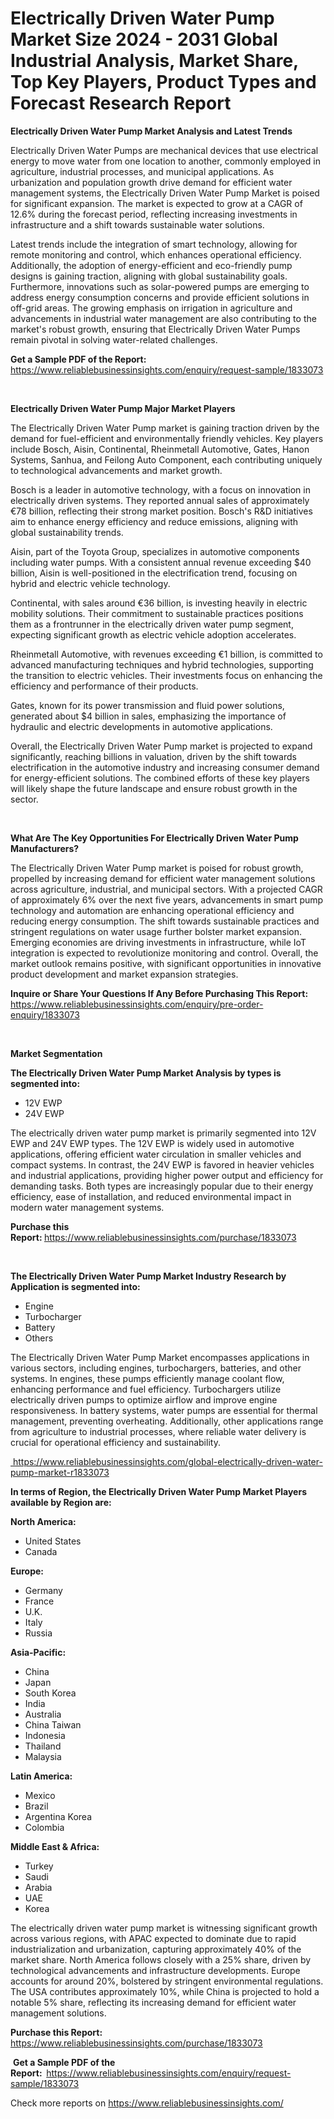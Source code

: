 <p><h1>Electrically Driven Water Pump Market Size 2024 - 2031 Global Industrial Analysis, Market Share, Top Key Players, Product Types and Forecast Research Report</h1></p><p><strong>Electrically Driven Water Pump Market Analysis and Latest Trends</strong></p>
<p><p>Electrically Driven Water Pumps are mechanical devices that use electrical energy to move water from one location to another, commonly employed in agriculture, industrial processes, and municipal applications. As urbanization and population growth drive demand for efficient water management systems, the Electrically Driven Water Pump Market is poised for significant expansion. The market is expected to grow at a CAGR of 12.6% during the forecast period, reflecting increasing investments in infrastructure and a shift towards sustainable water solutions.</p><p>Latest trends include the integration of smart technology, allowing for remote monitoring and control, which enhances operational efficiency. Additionally, the adoption of energy-efficient and eco-friendly pump designs is gaining traction, aligning with global sustainability goals. Furthermore, innovations such as solar-powered pumps are emerging to address energy consumption concerns and provide efficient solutions in off-grid areas. The growing emphasis on irrigation in agriculture and advancements in industrial water management are also contributing to the market's robust growth, ensuring that Electrically Driven Water Pumps remain pivotal in solving water-related challenges.</p></p>
<p><strong>Get a Sample PDF of the Report:&nbsp;</strong> <a href="https://www.reliablebusinessinsights.com/enquiry/request-sample/1833073?utm_campaign=57&utm_medium=2&utm_source=Github&utm_content=ia&utm_term=01012025&utm_id=electrically-driven-water-pump">https://www.reliablebusinessinsights.com/enquiry/request-sample/1833073</a></p>
<p>&nbsp;</p>
<p><strong>Electrically Driven Water Pump Major Market Players</strong></p>
<p><p>The Electrically Driven Water Pump market is gaining traction driven by the demand for fuel-efficient and environmentally friendly vehicles. Key players include Bosch, Aisin, Continental, Rheinmetall Automotive, Gates, Hanon Systems, Sanhua, and Feilong Auto Component, each contributing uniquely to technological advancements and market growth.</p><p>Bosch is a leader in automotive technology, with a focus on innovation in electrically driven systems. They reported annual sales of approximately €78 billion, reflecting their strong market position. Bosch's R&D initiatives aim to enhance energy efficiency and reduce emissions, aligning with global sustainability trends.</p><p>Aisin, part of the Toyota Group, specializes in automotive components including water pumps. With a consistent annual revenue exceeding $40 billion, Aisin is well-positioned in the electrification trend, focusing on hybrid and electric vehicle technology.</p><p>Continental, with sales around €36 billion, is investing heavily in electric mobility solutions. Their commitment to sustainable practices positions them as a frontrunner in the electrically driven water pump segment, expecting significant growth as electric vehicle adoption accelerates.</p><p>Rheinmetall Automotive, with revenues exceeding €1 billion, is committed to advanced manufacturing techniques and hybrid technologies, supporting the transition to electric vehicles. Their investments focus on enhancing the efficiency and performance of their products.</p><p>Gates, known for its power transmission and fluid power solutions, generated about $4 billion in sales, emphasizing the importance of hydraulic and electric developments in automotive applications. </p><p>Overall, the Electrically Driven Water Pump market is projected to expand significantly, reaching billions in valuation, driven by the shift towards electrification in the automotive industry and increasing consumer demand for energy-efficient solutions. The combined efforts of these key players will likely shape the future landscape and ensure robust growth in the sector.</p></p>
<p>&nbsp;</p>
<p><strong>What Are The Key Opportunities For Electrically Driven Water Pump Manufacturers?</strong></p>
<p><p>The Electrically Driven Water Pump market is poised for robust growth, propelled by increasing demand for efficient water management solutions across agriculture, industrial, and municipal sectors. With a projected CAGR of approximately 6% over the next five years, advancements in smart pump technology and automation are enhancing operational efficiency and reducing energy consumption. The shift towards sustainable practices and stringent regulations on water usage further bolster market expansion. Emerging economies are driving investments in infrastructure, while IoT integration is expected to revolutionize monitoring and control. Overall, the market outlook remains positive, with significant opportunities in innovative product development and market expansion strategies.</p></p>
<p><strong>Inquire or Share Your Questions If Any Before Purchasing This Report:</strong> <a href="https://www.reliablebusinessinsights.com/enquiry/pre-order-enquiry/1833073?utm_campaign=57&utm_medium=2&utm_source=Github&utm_content=ia&utm_term=01012025&utm_id=electrically-driven-water-pump">https://www.reliablebusinessinsights.com/enquiry/pre-order-enquiry/1833073</a></p>
<p>&nbsp;</p>
<p><strong>Market Segmentation</strong></p>
<p><strong>The Electrically Driven Water Pump Market Analysis by types is segmented into:</strong></p>
<p><ul><li>12V EWP</li><li>24V EWP</li></ul></p>
<p><p>The electrically driven water pump market is primarily segmented into 12V EWP and 24V EWP types. The 12V EWP is widely used in automotive applications, offering efficient water circulation in smaller vehicles and compact systems. In contrast, the 24V EWP is favored in heavier vehicles and industrial applications, providing higher power output and efficiency for demanding tasks. Both types are increasingly popular due to their energy efficiency, ease of installation, and reduced environmental impact in modern water management systems.</p></p>
<p><strong>Purchase this Report:&nbsp;</strong><a href="https://www.reliablebusinessinsights.com/purchase/1833073?utm_campaign=57&utm_medium=2&utm_source=Github&utm_content=ia&utm_term=01012025&utm_id=electrically-driven-water-pump">https://www.reliablebusinessinsights.com/purchase/1833073</a></p>
<p>&nbsp;</p>
<p><strong>The Electrically Driven Water Pump Market Industry Research by Application is segmented into:</strong></p>
<p><ul><li>Engine</li><li>Turbocharger</li><li>Battery</li><li>Others</li></ul></p>
<p><p>The Electrically Driven Water Pump Market encompasses applications in various sectors, including engines, turbochargers, batteries, and other systems. In engines, these pumps efficiently manage coolant flow, enhancing performance and fuel efficiency. Turbochargers utilize electrically driven pumps to optimize airflow and improve engine responsiveness. In battery systems, water pumps are essential for thermal management, preventing overheating. Additionally, other applications range from agriculture to industrial processes, where reliable water delivery is crucial for operational efficiency and sustainability.</p></p>
<p><a href="https://www.reliablebusinessinsights.com/global-electrically-driven-water-pump-market-r1833073?utm_campaign=57&utm_medium=2&utm_source=Github&utm_content=ia&utm_term=01012025&utm_id=electrically-driven-water-pump">&nbsp;https://www.reliablebusinessinsights.com/global-electrically-driven-water-pump-market-r1833073</a></p>
<p><strong>In terms of Region, the Electrically Driven Water Pump Market Players available by Region are:</strong></p>
<p>
    <p> <strong> North America: </strong>
        <ul>
            <li>United States</li>
            <li>Canada</li>
        </ul>
        </p> 
    <p> <strong> Europe: </strong>
        <ul>
            <li>Germany</li>
            <li>France</li>
            <li>U.K.</li>
            <li>Italy</li>
            <li>Russia</li>
        </ul>
        </p> 
    <p> <strong> Asia-Pacific: </strong>
        <ul>
            <li>China</li>
            <li>Japan</li>
            <li>South Korea</li>
            <li>India</li>
            <li>Australia</li>
            <li>China Taiwan</li>
            <li>Indonesia</li>
            <li>Thailand</li>
            <li>Malaysia</li>
        </ul>
        </p> 
    <p> <strong> Latin America: </strong>
        <ul>
            <li>Mexico</li>
            <li>Brazil</li>
            <li>Argentina Korea</li>
            <li>Colombia</li>
        </ul>
        </p> 
    <p> <strong> Middle East & Africa: </strong>
        <ul>
            <li>Turkey</li>
            <li>Saudi</li>
            <li>Arabia</li>
            <li>UAE</li>
            <li>Korea</li>
        </ul>
    </p>
    </p>
<p><p>The electrically driven water pump market is witnessing significant growth across various regions, with APAC expected to dominate due to rapid industrialization and urbanization, capturing approximately 40% of the market share. North America follows closely with a 25% share, driven by technological advancements and infrastructure developments. Europe accounts for around 20%, bolstered by stringent environmental regulations. The USA contributes approximately 10%, while China is projected to hold a notable 5% share, reflecting its increasing demand for efficient water management solutions.</p></p>
<p><strong>Purchase this Report: </strong><a href="https://www.reliablebusinessinsights.com/purchase/1833073?utm_campaign=57&utm_medium=2&utm_source=Github&utm_content=ia&utm_term=01012025&utm_id=electrically-driven-water-pump">https://www.reliablebusinessinsights.com/purchase/1833073</a></p>
<p>&nbsp;<strong>Get a Sample PDF of the Report:&nbsp;&nbsp;</strong><a href="https://www.reliablebusinessinsights.com/enquiry/request-sample/1833073?utm_campaign=57&utm_medium=2&utm_source=Github&utm_content=ia&utm_term=01012025&utm_id=electrically-driven-water-pump">https://www.reliablebusinessinsights.com/enquiry/request-sample/1833073</a></p>
<p><strong></strong></p>
<p>Check more reports on <a href="https://www.reliablebusinessinsights.com/?utm_campaign=57&utm_medium=2&utm_source=Github&utm_content=ia&utm_term=01012025&utm_id=electrically-driven-water-pump">https://www.reliablebusinessinsights.com/</a></p>